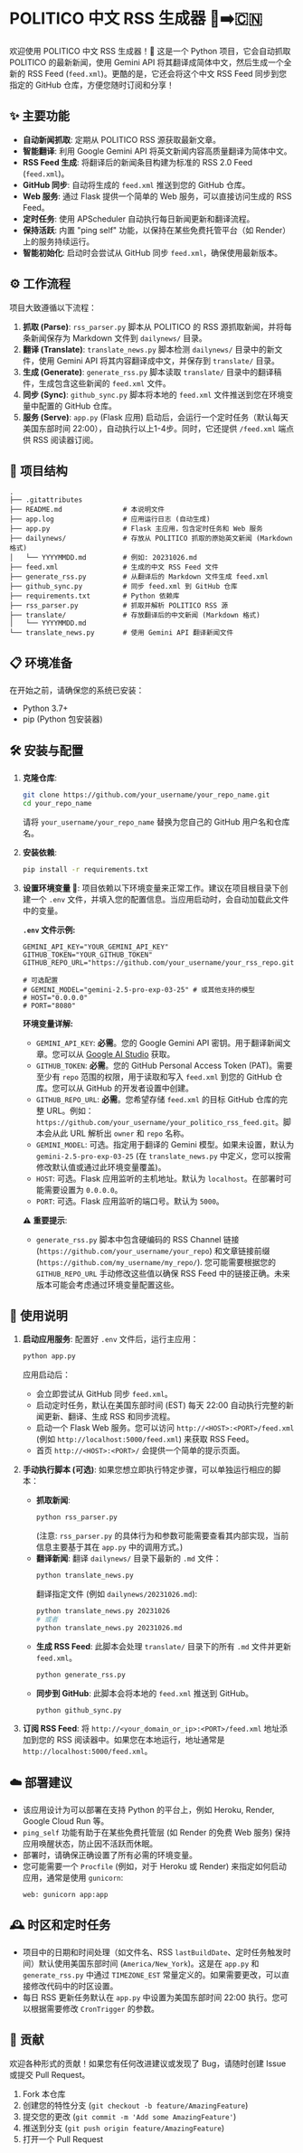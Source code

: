 # POLITICO 中文 RSS 生成器 📰➡️🇨🇳

欢迎使用 POLITICO 中文 RSS 生成器！🎉 这是一个 Python 项目，它会自动抓取 POLITICO 的最新新闻，使用 Gemini API 将其翻译成简体中文，然后生成一个全新的 RSS Feed (`feed.xml`)。更酷的是，它还会将这个中文 RSS Feed 同步到您指定的 GitHub 仓库，方便您随时订阅和分享！

## ✨ 主要功能

*   **自动新闻抓取**: 定期从 POLITICO RSS 源获取最新文章。
*   **智能翻译**: 利用 Google Gemini API 将英文新闻内容高质量翻译为简体中文。
*   **RSS Feed 生成**: 将翻译后的新闻条目构建为标准的 RSS 2.0 Feed (`feed.xml`)。
*   **GitHub 同步**: 自动将生成的 `feed.xml` 推送到您的 GitHub 仓库。
*   **Web 服务**: 通过 Flask 提供一个简单的 Web 服务，可以直接访问生成的 RSS Feed。
*   **定时任务**: 使用 APScheduler 自动执行每日新闻更新和翻译流程。
*   **保持活跃**: 内置 "ping self" 功能，以保持在某些免费托管平台（如 Render）上的服务持续运行。
*   **智能初始化**: 启动时会尝试从 GitHub 同步 `feed.xml`，确保使用最新版本。

## ⚙️ 工作流程

项目大致遵循以下流程：

1.  **抓取 (Parse)**: `rss_parser.py` 脚本从 POLITICO 的 RSS 源抓取新闻，并将每条新闻保存为 Markdown 文件到 `dailynews/` 目录。
2.  **翻译 (Translate)**: `translate_news.py` 脚本检测 `dailynews/` 目录中的新文件，使用 Gemini API 将其内容翻译成中文，并保存到 `translate/` 目录。
3.  **生成 (Generate)**: `generate_rss.py` 脚本读取 `translate/` 目录中的翻译稿件，生成包含这些新闻的 `feed.xml` 文件。
4.  **同步 (Sync)**: `github_sync.py` 脚本将本地的 `feed.xml` 文件推送到您在环境变量中配置的 GitHub 仓库。
5.  **服务 (Serve)**: `app.py` (Flask 应用) 启动后，会运行一个定时任务（默认每天美国东部时间 22:00），自动执行以上1-4步。同时，它还提供 `/feed.xml` 端点供 RSS 阅读器订阅。

## 📂 项目结构

```
.
├── .gitattributes
├── README.md               # 本说明文件
├── app.log                 # 应用运行日志 (自动生成)
├── app.py                  # Flask 主应用，包含定时任务和 Web 服务
├── dailynews/              # 存放从 POLITICO 抓取的原始英文新闻 (Markdown 格式)
│   └── YYYYMMDD.md         # 例如: 20231026.md
├── feed.xml                # 生成的中文 RSS Feed 文件
├── generate_rss.py         # 从翻译后的 Markdown 文件生成 feed.xml
├── github_sync.py          # 同步 feed.xml 到 GitHub 仓库
├── requirements.txt        # Python 依赖库
├── rss_parser.py           # 抓取并解析 POLITICO RSS 源
├── translate/              # 存放翻译后的中文新闻 (Markdown 格式)
│   └── YYYYMMDD.md
└── translate_news.py       # 使用 Gemini API 翻译新闻文件
```

## 📋 环境准备

在开始之前，请确保您的系统已安装：

*   Python 3.7+
*   pip (Python 包安装器)

## 🛠️ 安装与配置

1.  **克隆仓库**:
    ```bash
    git clone https://github.com/your_username/your_repo_name.git
    cd your_repo_name
    ```
    请将 `your_username/your_repo_name` 替换为您自己的 GitHub 用户名和仓库名。

2.  **安装依赖**:
    ```bash
    pip install -r requirements.txt
    ```

3.  **设置环境变量 🔑**:
    项目依赖以下环境变量来正常工作。建议在项目根目录下创建一个 `.env` 文件，并填入您的配置信息。当应用启动时，会自动加载此文件中的变量。

    **`.env` 文件示例:**
    ```env
    GEMINI_API_KEY="YOUR_GEMINI_API_KEY"
    GITHUB_TOKEN="YOUR_GITHUB_TOKEN"
    GITHUB_REPO_URL="https://github.com/your_username/your_rss_repo.git"

    # 可选配置
    # GEMINI_MODEL="gemini-2.5-pro-exp-03-25" # 或其他支持的模型
    # HOST="0.0.0.0"
    # PORT="8080"
    ```

    **环境变量详解:**

    *   `GEMINI_API_KEY`: **必需**。您的 Google Gemini API 密钥。用于翻译新闻文章。您可以从 [Google AI Studio](https://aistudio.google.com/app/apikey) 获取。
    *   `GITHUB_TOKEN`: **必需**。您的 GitHub Personal Access Token (PAT)。需要至少有 `repo` 范围的权限，用于读取和写入 `feed.xml` 到您的 GitHub 仓库。您可以从 GitHub 的开发者设置中创建。
    *   `GITHUB_REPO_URL`: **必需**。您希望存储 `feed.xml` 的目标 GitHub 仓库的完整 URL。例如：`https://github.com/your_username/your_politico_rss_feed.git`。脚本会从此 URL 解析出 `owner` 和 `repo` 名称。
    *   `GEMINI_MODEL`: 可选。指定用于翻译的 Gemini 模型。如果未设置，默认为 `gemini-2.5-pro-exp-03-25` (在 `translate_news.py` 中定义，您可以按需修改默认值或通过此环境变量覆盖)。
    *   `HOST`: 可选。Flask 应用监听的主机地址。默认为 `localhost`。在部署时可能需要设置为 `0.0.0.0`。
    *   `PORT`: 可选。Flask 应用监听的端口号。默认为 `5000`。

    ⚠️ **重要提示**:
    *   `generate_rss.py` 脚本中包含硬编码的 RSS Channel 链接 (`https://github.com/your_username/your_repo`) 和文章链接前缀 (`https://github.com/my_username/my_repo/`). 您可能需要根据您的 `GITHUB_REPO_URL` 手动修改这些值以确保 RSS Feed 中的链接正确。未来版本可能会考虑通过环境变量配置这些。

## 🚀 使用说明

1.  **启动应用服务**:
    配置好 `.env` 文件后，运行主应用：
    ```bash
    python app.py
    ```
    应用启动后：
    *   会立即尝试从 GitHub 同步 `feed.xml`。
    *   启动定时任务，默认在美国东部时间 (EST) 每天 22:00 自动执行完整的新闻更新、翻译、生成 RSS 和同步流程。
    *   启动一个 Flask Web 服务。您可以访问 `http://<HOST>:<PORT>/feed.xml` (例如 `http://localhost:5000/feed.xml`) 来获取 RSS Feed。
    *   首页 `http://<HOST>:<PORT>/` 会提供一个简单的提示页面。

2.  **手动执行脚本 (可选)**:
    如果您想立即执行特定步骤，可以单独运行相应的脚本：
    *   **抓取新闻**:
        ```bash
        python rss_parser.py
        ```
        (注意: `rss_parser.py` 的具体行为和参数可能需要查看其内部实现，当前信息主要基于其在 `app.py` 中的调用方式。)
    *   **翻译新闻**:
        翻译 `dailynews/` 目录下最新的 `.md` 文件：
        ```bash
        python translate_news.py
        ```
        翻译指定文件 (例如 `dailynews/20231026.md`):
        ```bash
        python translate_news.py 20231026
        # 或者
        python translate_news.py 20231026.md
        ```
    *   **生成 RSS Feed**:
        此脚本会处理 `translate/` 目录下的所有 `.md` 文件并更新 `feed.xml`。
        ```bash
        python generate_rss.py
        ```
    *   **同步到 GitHub**:
        此脚本会将本地的 `feed.xml` 推送到 GitHub。
        ```bash
        python github_sync.py
        ```

3.  **订阅 RSS Feed**:
    将 `http://<your_domain_or_ip>:<PORT>/feed.xml` 地址添加到您的 RSS 阅读器中。如果您在本地运行，地址通常是 `http://localhost:5000/feed.xml`。

## ☁️ 部署建议

*   该应用设计为可以部署在支持 Python 的平台上，例如 Heroku, Render, Google Cloud Run 等。
*   `ping_self` 功能有助于在某些免费托管层 (如 Render 的免费 Web 服务) 保持应用唤醒状态，防止因不活跃而休眠。
*   部署时，请确保正确设置了所有必需的环境变量。
*   您可能需要一个 `Procfile` (例如，对于 Heroku 或 Render) 来指定如何启动应用，通常是使用 `gunicorn`:
    ```Procfile
    web: gunicorn app:app
    ```

## 🕰️ 时区和定时任务

*   项目中的日期和时间处理（如文件名、RSS `lastBuildDate`、定时任务触发时间）默认使用美国东部时间 (`America/New_York`)。这是在 `app.py` 和 `generate_rss.py` 中通过 `TIMEZONE_EST` 常量定义的。如果需要更改，可以直接修改代码中的时区设置。
*   每日 RSS 更新任务默认在 `app.py` 中设置为美国东部时间 22:00 执行。您可以根据需要修改 `CronTrigger` 的参数。

## 🤝 贡献

欢迎各种形式的贡献！如果您有任何改进建议或发现了 Bug，请随时创建 Issue 或提交 Pull Request。

1.  Fork 本仓库
2.  创建您的特性分支 (`git checkout -b feature/AmazingFeature`)
3.  提交您的更改 (`git commit -m 'Add some AmazingFeature'`)
4.  推送到分支 (`git push origin feature/AmazingFeature`)
5.  打开一个 Pull Request